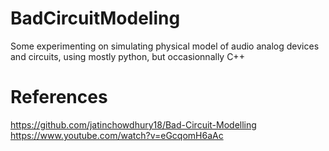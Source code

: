 # BadCircuitModeling
Some experimenting on simulating physical model of audio analog devices and circuits, using mostly python, but occasionnally C++

# References
https://github.com/jatinchowdhury18/Bad-Circuit-Modelling
https://www.youtube.com/watch?v=eGcqomH6aAc